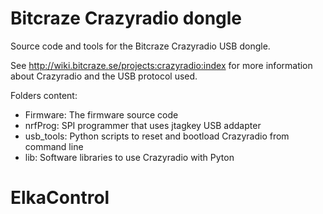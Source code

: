 # Bitcraze Crazyradio dongle

Source code and tools for the Bitcraze Crazyradio USB dongle.

See http://wiki.bitcraze.se/projects:crazyradio:index for more information about
Crazyradio and the USB protocol used.

Folders content:

- Firmware: The firmware source code
- nrfProg:  SPI programmer that uses jtagkey USB addapter
- usb_tools: Python scripts to reset and bootload Crazyradio from command line
- lib: Software libraries to use Crazyradio with Pyton
# ElkaControl
